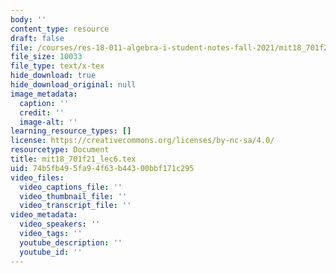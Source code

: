 ```yaml
---
body: ''
content_type: resource
draft: false
file: /courses/res-18-011-algebra-i-student-notes-fall-2021/mit18_701f21_lec6.tex
file_size: 10033
file_type: text/x-tex
hide_download: true
hide_download_original: null
image_metadata:
  caption: ''
  credit: ''
  image-alt: ''
learning_resource_types: []
license: https://creativecommons.org/licenses/by-nc-sa/4.0/
resourcetype: Document
title: mit18_701f21_lec6.tex
uid: 74b5fb49-5fa9-4f63-b443-00bbf171c295
video_files:
  video_captions_file: ''
  video_thumbnail_file: ''
  video_transcript_file: ''
video_metadata:
  video_speakers: ''
  video_tags: ''
  youtube_description: ''
  youtube_id: ''
---
```

